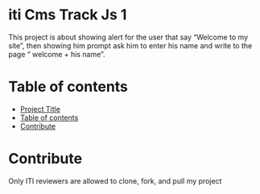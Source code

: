 # iti Cms Track Js 1
This project is about showing alert for the user that say “Welcome to my site”, then showing him prompt ask him to enter his name and write to the page “ welcome + his name”.
# Table of contents
- [Project Title](#iti-cms-track-js-1)
- [Table of contents](#table-of-contents)
- [Contribute](#contribute)
# Contribute
Only ITI reviewers are allowed to clone, fork, and pull my project